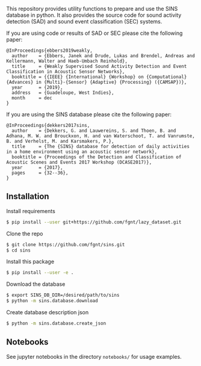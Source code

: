 This repository provides utility functions to prepare and use the SINS database in python.
It also provides the source code for sound activity detection (SAD) and sound event classification (SEC) systems.

If you are using code or results of SAD or SEC please cite the following paper:

```
@InProceedings{ebbers2019weakly,
  author    = {Ebbers, Janek and Drude, Lukas and Brendel, Andreas and Kellermann, Walter and Haeb-Umbach Reinhold},
  title     = {Weakly Supervised Sound Activity Detection and Event Classification in Acoustic Sensor Networks},
  booktitle = {{IEEE} {International} {Workshop} on {Computational} {Advances} in {Multi}-{Sensor} {Adaptive} {Processing} ({CAMSAP})},
  year      = {2019},
  address   = {Guadeloupe, West Indies},
  month     = dec
}
```

If you are using the SINS database please cite the following paper:

```
@InProceedings{dekkers2017sins,
  author    = {Dekkers, G. and Lauwereins, S. and Thoen, B. and Adhana, M. W. and Brouckxon, H. and van Waterschoot, T. and Vanrumste, B. and Verhelst, M. and Karsmakers, P.},
  title     = {The {SINS} database for detection of daily activities in a home environment using an acoustic sensor network},
  booktitle = {Proceedings of the Detection and Classification of Acoustic Scenes and Events 2017 Workshop (DCASE2017)},
  year      = {2017},
  pages     = {32--36},
}
```

## Installation
Install requirements
```bash
$ pip install --user git+https://github.com/fgnt/lazy_dataset.git
```

Clone the repo
```bash
$ git clone https://github.com/fgnt/sins.git
$ cd sins
```

Install this package
```bash
$ pip install --user -e .
```

Download the database
```bash
$ export SINS_DB_DIR=/desired/path/to/sins
$ python -m sins.database.download
```

Create database description json
```bash
$ python -m sins.database.create_json
```

## Notebooks
See jupyter notebooks in the directory `notebooks/` for usage examples.

